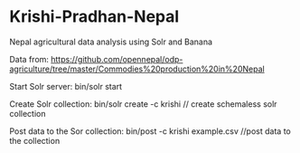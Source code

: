 # Krishi-Pradhan-Nepal
Nepal agricultural data analysis using Solr and Banana

Data from: https://github.com/opennepal/odp-agriculture/tree/master/Commodies%20production%20in%20Nepal

Start Solr server: bin/solr start

Create Solr collection: bin/solr create -c krishi // create schemaless solr collection

Post data to the Sor collection: bin/post -c krishi example.csv //post data to the collection
